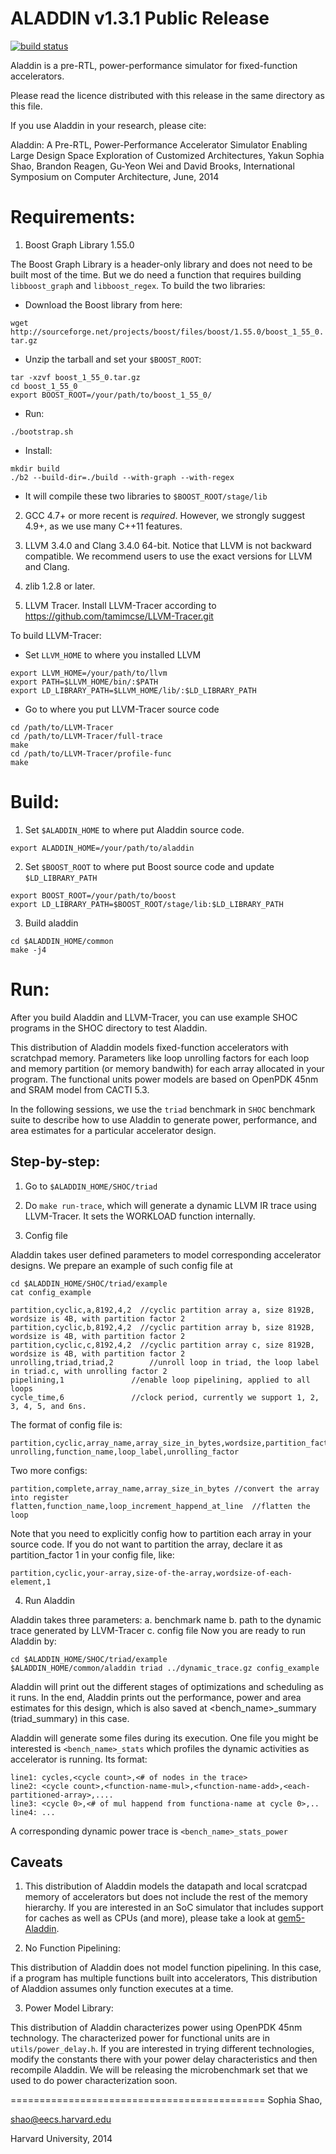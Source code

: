 ALADDIN v1.3.1 Public Release
============================================
[![build status](https://travis-ci.org/ysshao/ALADDIN.svg?branch=master)](https://travis-ci.org/ysshao/ALADDIN)

Aladdin is a pre-RTL, power-performance simulator for fixed-function
accelerators.

Please read the licence distributed with this release in the same directory as
this file.

If you use Aladdin in your research, please cite:

Aladdin: A Pre-RTL, Power-Performance Accelerator Simulator Enabling Large
Design Space Exploration of Customized Architectures,
Yakun Sophia Shao, Brandon Reagen, Gu-Yeon Wei and David Brooks,
International Symposium on Computer Architecture, June, 2014

Requirements:
=============
1. Boost Graph Library 1.55.0

The Boost Graph Library is a header-only library and does not need to be
built most of the time. But we do need a function that requires building
`libboost_graph` and `libboost_regex`. To build the two libraries:

* Download the Boost library from here:

`wget http://sourceforge.net/projects/boost/files/boost/1.55.0/boost_1_55_0.tar.gz`

* Unzip the tarball and set your `$BOOST_ROOT`:
```
tar -xzvf boost_1_55_0.tar.gz
cd boost_1_55_0
export BOOST_ROOT=/your/path/to/boost_1_55_0/
```
* Run:

`./bootstrap.sh`

* Install:

```
mkdir build
./b2 --build-dir=./build --with-graph --with-regex
```

* It will compile these two libraries to `$BOOST_ROOT/stage/lib`

2. GCC 4.7+ or more recent is *required*. However, we strongly suggest 4.9+, as we use many C++11 features.

3. LLVM 3.4.0 and Clang 3.4.0 64-bit. Notice that LLVM is not backward compatible. We recommend users to use the exact versions for LLVM and Clang.

4. zlib 1.2.8 or later.

5. LLVM Tracer. Install LLVM-Tracer according to https://github.com/tamimcse/LLVM-Tracer.git

To build LLVM-Tracer:

* Set `LLVM_HOME` to where you installed LLVM

```
export LLVM_HOME=/your/path/to/llvm
export PATH=$LLVM_HOME/bin/:$PATH
export LD_LIBRARY_PATH=$LLVM_HOME/lib/:$LD_LIBRARY_PATH
```

* Go to where you put LLVM-Tracer source code

```
cd /path/to/LLVM-Tracer
cd /path/to/LLVM-Tracer/full-trace
make
cd /path/to/LLVM-Tracer/profile-func
make
```

Build:
======
1. Set `$ALADDIN_HOME` to where put Aladdin source code.

`export ALADDIN_HOME=/your/path/to/aladdin`

2. Set `$BOOST_ROOT` to where put Boost source code and update `$LD_LIBRARY_PATH`

```
export BOOST_ROOT=/your/path/to/boost
export LD_LIBRARY_PATH=$BOOST_ROOT/stage/lib:$LD_LIBRARY_PATH
```

3. Build aladdin

```
cd $ALADDIN_HOME/common
make -j4
```

Run:
======
After you build Aladdin and LLVM-Tracer, you can use example SHOC programs in the SHOC
directory to test Aladdin.

This distribution of Aladdin models fixed-function
accelerators with scratchpad memory. Parameters like loop unrolling factors for
each loop and memory partition (or memory bandwith) for each array allocated in
your program. The functional units power models are based on OpenPDK 45nm and SRAM model from
CACTI 5.3.

In the following sessions, we use the `triad` benchmark in `SHOC` benchmark
suite to describe how to use Aladdin to generate power, performance, and area
estimates for a particular accelerator design.

Step-by-step:
----------------------
1. Go to `$ALADDIN_HOME/SHOC/triad`
2. Do `make run-trace`, which will generate a dynamic LLVM IR trace using LLVM-Tracer. It sets the WORKLOAD function internally.

3. Config file

Aladdin takes user defined parameters to model corresponding accelerator
designs. We prepare an example of such config file at

```
cd $ALADDIN_HOME/SHOC/triad/example
cat config_example
```
```
partition,cyclic,a,8192,4,2  //cyclic partition array a, size 8192B, wordsize is 4B, with partition factor 2
partition,cyclic,b,8192,4,2  //cyclic partition array b, size 8192B, wordsize is 4B, with partition factor 2
partition,cyclic,c,8192,4,2  //cyclic partition array c, size 8192B, wordsize is 4B, with partition factor 2
unrolling,triad,triad,2        //unroll loop in triad, the loop label in triad.c, with unrolling factor 2
pipelining,1               //enable loop pipelining, applied to all loops
cycle_time,6               //clock period, currently we support 1, 2, 3, 4, 5, and 6ns.
```

The format of config file is:

```
partition,cyclic,array_name,array_size_in_bytes,wordsize,partition_factor
unrolling,function_name,loop_label,unrolling_factor
```

Two more configs:

```
partition,complete,array_name,array_size_in_bytes //convert the array into register
flatten,function_name,loop_increment_happend_at_line  //flatten the loop
```

Note that you need to explicitly config how to partition each array in your
source code. If you do not want to partition the array, declare it as
partition_factor 1 in your config file, like:

```
partition,cyclic,your-array,size-of-the-array,wordsize-of-each-element,1
```

4. Run Aladdin

Aladdin takes three parameters:
a. benchmark name
b. path to the dynamic trace generated by LLVM-Tracer
c. config file
Now you are ready to run Aladdin by:

```
cd $ALADDIN_HOME/SHOC/triad/example
$ALADDIN_HOME/common/aladdin triad ../dynamic_trace.gz config_example
```

Aladdin will print out the different stages of optimizations and scheduling as
it runs. In the end, Aladdin prints out the performance, power and area
estimates for this design, which is also saved at <bench_name>_summary
(triad_summary) in this case.

Aladdin will generate some files during its execution. One file you might
be interested is
`<bench_name>_stats`
which profiles the dynamic activities as accelerator is running. Its format:

```
line1: cycles,<cycle count>,<# of nodes in the trace>
line2: <cycle count>,<function-name-mul>,<function-name-add>,<each-partitioned-array>,....
line3: <cycle 0>,<# of mul happend from functiona-name at cycle 0>,..
line4: ...
```

A corresponding dynamic power trace is
`<bench_name>_stats_power`

Caveats
-------
1. This distribution of Aladdin models the datapath and local scratcpad memory
of accelerators but does not include the rest of the memory hierarchy.  If you
are interested in an SoC simulator that includes support for caches as well as
CPUs (and more), please take a look at
[gem5-Aladdin](https://github.com/harvard-acc/gem5-aladdin).

2. No Function Pipelining:

This distribution of Aladdin does not model function pipelining. In this
case, if a program has multiple functions built into accelerators, This
distribution of Aladdion assumes only function executes at a time.

3. Power Model Library:

This distribution of Aladdin characterizes power using OpenPDK 45nm
technology. The characterized power for functional units are in
`utils/power_delay.h`. If you are interested in trying different technologies,
modify the constants there with your power delay characteristics and then
recompile Aladdin. We will be releasing the microbenchmark set that we used to
do power characterization soon.


============================================
Sophia Shao,

shao@eecs.harvard.edu

Harvard University, 2014
